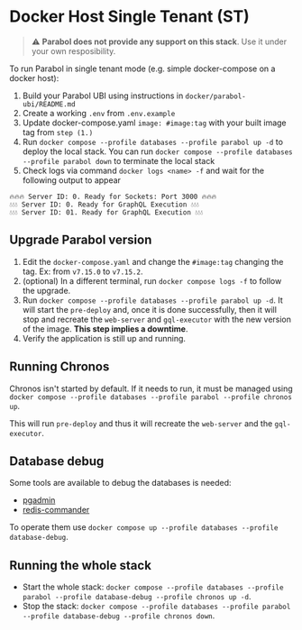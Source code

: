 # Docker Host Single Tenant (ST)

> ⚠️ **Parabol does not provide any support on this stack**. Use it under your own resposibility.

To run Parabol in single tenant mode (e.g. simple docker-compose on a docker host):

1. Build your Parabol UBI using instructions in `docker/parabol-ubi/README.md`
2. Create a working `.env` from `.env.example`
3. Update docker-compose.yaml `image: #image:tag` with your built image tag from `step (1.)`
4. Run `docker compose --profile databases --profile parabol up -d` to deploy the local stack. You can run `docker compose --profile databases --profile parabol down` to terminate the local stack
5. Check logs via command `docker logs <name> -f` and wait for the following output to appear

```shell
🔥🔥🔥 Server ID: 0. Ready for Sockets: Port 3000 🔥🔥🔥
💧💧💧 Server ID: 0. Ready for GraphQL Execution 💧💧💧
💧💧💧 Server ID: 01. Ready for GraphQL Execution 💧💧💧
```

## Upgrade Parabol version

1. Edit the `docker-compose.yaml` and change the `#image:tag` changing the tag. Ex: from `v7.15.0` to `v7.15.2`.
2. (optional) In a different terminal, run `docker compose logs -f` to follow the upgrade.
3. Run `docker compose --profile databases --profile parabol up -d`. It will start the `pre-deploy` and, once it is done successfully, then it will stop and recreate the `web-server` and `gql-executor` with the new version of the image. **This step implies a downtime**.
4. Verify the application is still up and running.

## Running Chronos

Chronos isn't started by default. If it needs to run, it must be managed using `docker compose --profile databases --profile parabol --profile chronos up`.

This will run `pre-deploy` and thus it will recreate the `web-server` and the `gql-executor`.

## Database debug

Some tools are available to debug the databases is needed:

- [pgadmin](https://www.pgadmin.org/)
- [redis-commander](https://github.com/joeferner/redis-commander)

To operate them use `docker compose up --profile databases --profile database-debug`.

## Running the whole stack

- Start the whole stack: `docker compose --profile databases --profile parabol --profile database-debug --profile chronos up -d`.
- Stop the stack: `docker compose --profile databases --profile parabol --profile database-debug --profile chronos down`.
